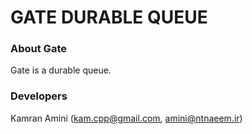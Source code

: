 # GATE DURABLE QUEUE
### About Gate
Gate is a durable queue.

### Developers

Kamran Amini  (kam.cpp@gmail.com, amini@ntnaeem.ir)

